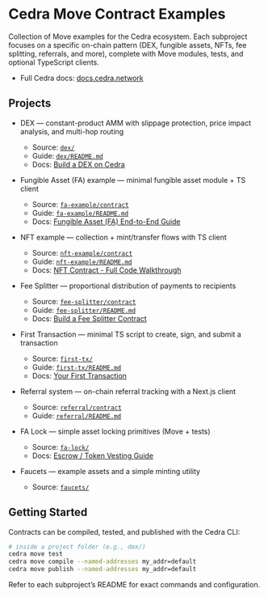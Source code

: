 # Cedra Move Contract Examples

Collection of Move examples for the Cedra ecosystem. Each subproject focuses on a specific on-chain pattern (DEX, fungible assets, NFTs, fee splitting, referrals, and more), complete with Move modules, tests, and optional TypeScript clients.


- Full Cedra docs: [docs.cedra.network](https://docs.cedra.network/)

## Projects

- DEX — constant-product AMM with slippage protection, price impact analysis, and multi-hop routing
  - Source: [`dex/`](dex/)
  - Guide: [`dex/README.md`](dex/README.md)
  - Docs: [Build a DEX on Cedra](https://docs.cedra.network/guides/dex)

- Fungible Asset (FA) example — minimal fungible asset module + TS client
  - Source: [`fa-example/contract`](fa-example/contract)
  - Guide: [`fa-example/README.md`](fa-example/README.md)
  - Docs: [Fungible Asset (FA) End-to-End Guide](https://docs.cedra.network/guides/first-fa)

- NFT example — collection + mint/transfer flows with TS client
  - Source: [`nft-example/contract`](nft-example/contract)
  - Guide: [`nft-example/README.md`](nft-example/README.md)
  - Docs: [NFT Contract - Full Code Walkthrough](https://docs.cedra.network/guides/first-nft)

- Fee Splitter — proportional distribution of payments to recipients
  - Source: [`fee-splitter/contract`](fee-splitter/contract)
  - Guide: [`fee-splitter/README.md`](fee-splitter/README.md)
  - Docs: [Build a Fee Splitter Contract](https://docs.cedra.network/guides/fee-splitter)

- First Transaction — minimal TS script to create, sign, and submit a transaction
  - Source: [`first-tx/`](first-tx/)
  - Guide: [`first-tx/README.md`](first-tx/README.md)
  - Docs: [Your First Transaction](https://docs.cedra.network/getting-started/tx)

- Referral system — on-chain referral tracking with a Next.js client
  - Source: [`referral/contract`](referral/contract)
  - Guide: [`referral/README.md`](referral/README.md)

- FA Lock — simple asset locking primitives (Move + tests)
  - Source: [`fa-lock/`](fa-lock/)
  - Docs: [Escrow / Token Vesting Guide](https://docs.cedra.network/guides/escrow)

- Faucets — example assets and a simple minting utility
  - Source: [`faucets/`](faucets/)

## Getting Started

Contracts can be compiled, tested, and published with the Cedra CLI:

```bash
# inside a project folder (e.g., dex/)
cedra move test
cedra move compile --named-addresses my_addr=default
cedra move publish --named-addresses my_addr=default
```

Refer to each subproject’s README for exact commands and configuration.